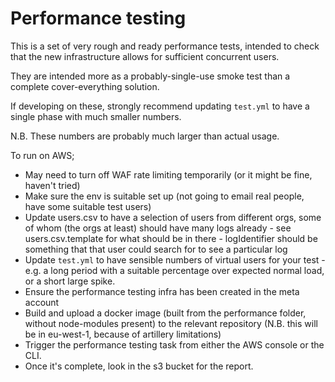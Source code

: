# Performance testing

This is a set of very rough and ready performance tests, intended to check that the new infrastructure allows for sufficient concurrent users.

They are intended more as a probably-single-use smoke test than a complete cover-everything solution.

If developing on these, strongly recommend updating `test.yml` to have a single phase with much smaller numbers.

N.B. These numbers are probably much larger than actual usage. 

To run on AWS;

* May need to turn off WAF rate limiting temporarily (or it might be fine, haven't tried)
* Make sure the env is suitable set up (not going to email real people, have some suitable test users)
* Update users.csv to have a selection of users from different orgs, some of whom (the orgs at least) should have many logs already - see users.csv.template for what should be in there - logIdentifier should be something that that user could search for to see a particular log
* Update `test.yml` to have sensible numbers of virtual users for your test - e.g. a long period with a suitable percentage over expected normal load, or a short large spike.
* Ensure the performance testing infra has been created in the meta account
* Build and upload a docker image (built from the performance folder, without node-modules present) to the relevant repository (N.B. this will be in eu-west-1, because of artillery limitations)
* Trigger the performance testing task from either the AWS console or the CLI.
* Once it's complete, look in the s3 bucket for the report.
